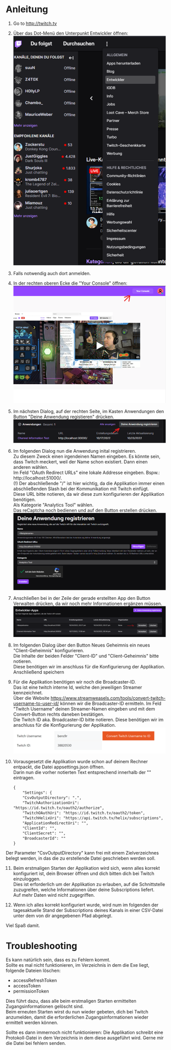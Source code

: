 # Anleitung

1. Go to http://twitch.tv

2. Über das Dot-Menü den Unterpunkt Entwickler öffnen:  
![](images/2022-10-24-15-14-35.png)

3. Falls notwendig auch dort anmelden.

4. In der rechten oberen Ecke die "Your Console" öffnen:  
![](images/2022-10-24-15-16-22.png)

5. Im nächsten Dialog, auf der rechten Seite, im Kasten Anwendungen den Button "Deine Anwendung registieren" drücken.
![](images/2022-10-24-15-18-02.png)

6. Im folgenden Dialog nun die Anwendung inital registrieren.  
Zu diesem Zweck einen irgendeinen Namen eingeben. Es könnte sein, dass Twitch meckert, weil der Name schon existiert. Dann einen anderen wählen.  
Im Feld "OAuth Redirect URLs" eine lokale Addresse eingeben. Bspw.: http://localhost:51000/.  
(!) Der abschließende "/" ist hier wichtig, da die Applikation immer einen abschließenden Slash bei der Kommunikation mit Twitch einfügt.  
Diese URL bitte notieren, da wir diese zum konfigurieren der Applikation benötigen.  
Als Kategorie "Analytics Tool" wählen.  
Das reCaptcha noch bedienen und auf den Button erstellen drücken.  
![](images/2022-10-24-15-26-00.png)

7. Anschließen bei in der Zeile der gerade erstellten App den Button Verwalten drücken, da wir noch mehr Informationen ergänzen müssen.  
![](images/2022-10-24-15-29-33.png)

8. Im folgenden Dialog über den Button Neues Geheimnis ein neues "Client-Geheimnis" konfigurieren.  
Die Inhalte der beiden Felder "Client-ID" und "Client-Geheimnis" bitte notieren.  
Diese benötigen wir im anschluss für die Konfigurierung der Applikation.
Anschließend speichern

9. Für die Applikation benötigen wir noch die Broadcaster-ID.  
Das ist eine twitch interne Id, welche den jeweiligen Streamer kennzeichnet.  
Über die Website https://www.streamweasels.com/tools/convert-twitch-username-to-user-id/ können wir die Broadcaster-ID ermitteln.
Im Feld "Twitch Username" deinen Streamer-Namen eingeben und mit dem Convert-Button rechts daneben bestätigen.  
Die Twitch ID aka. Broadcaster-ID bitte notieren. Diese benötigen wir im anschluss für die Konfigurierung der Applikation.  
![](images/2022-10-24-15-35-45.png)

10. Vorausgesetzt die Applikation wurde schon auf deinem Rechner entpackt, die Datei appsettings.json öffnen.  
Darin nun die vorher notierten Text entsprechend innerhalb der "" eintragen.
    ```
    {
        "Settings": {
        "CsvOutputDirectory": ".",
        "TwitchAuthorizationUri": "https://id.twitch.tv/oauth2/authorize",
        "TwitchOAuthUri": "https://id.twitch.tv/oauth2/token",
        "TwitchHelixUri": "https://api.twitch.tv/helix/subscriptions",
        "ApplicationRedirectUri": "",
        "ClientId": "",
        "ClientSecret": "",  
        "BroadcasterId": ""
    }
    ```
Der Parameter "CsvOutputDirectory" kann frei mit einem Zielverzeichnes belegt werden, in das die zu erstellende Datei geschrieben werden soll.  

11. Beim erstmaligen Starten der Applikation wird sich, wenn alles korrekt konfiguriert ist, dein Browser öffnen und dich bitten dich bei Twitch einzuloggen.  
Dies ist erforderlich um der Applikation zu erlauben, auf die Schnittstelle zuzugreifen, welche Informationen über deine Subscriptions liefert.  
Auf mehr Daten wird nicht zugegriffen.

12. Wenn ich alles korrekt konfiguriert wurde, wird num im folgenden der tagesaktuelle Stand der Subscriptions deines Kanals in einer CSV-Datei unter dem von dir angegebenen Pfad abgelegt.

Viel Spaß damit.

# Troubleshooting
Es kann natürlich sein, dass es zu Fehlern kommt.  
Sollte es mal nicht funktionieren, im Verzeichnis in dem die Exe liegt, folgende Dateien löschen:
- accessRefreshToken
- accessToken
- permissionToken  

Dies führt dazu, dass alle beim erstmaligen Starten ermittelten Zugangsinformationen gelöscht sind.  
Beim erneuten Starten wirst du nun wieder gebeten, dich bei Twitch anzumelden, damit die erforderlichen Zugangsinformationen wieder ermittelt werden können.

Sollte es dann immernoch nicht funktionieren:
Die Applikation schreibt eine Protokoll-Datei in dem Verzeichnis in dem diese ausgeführt wird.
Gerne mir die Datei bei fehlern senden.


